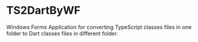 # TS2DartByWF
Windows Forms Application for converting TypeScript classes files in one folder to Dart classes files in different folder. 
